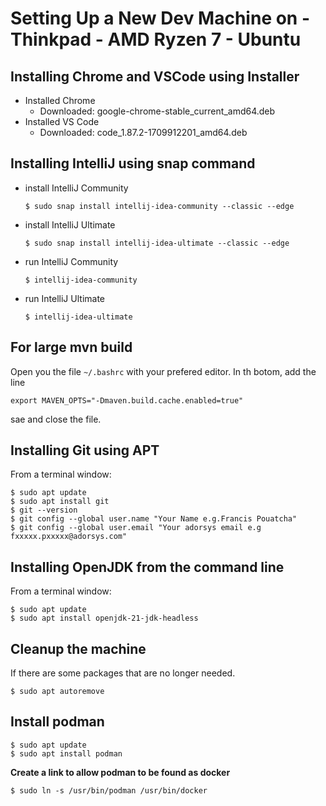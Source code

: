 # Setting Up a New Dev Machine on - Thinkpad - AMD Ryzen 7 - Ubuntu

## Installing Chrome and VSCode using Installer
- Installed Chrome
  - Downloaded: google-chrome-stable_current_amd64.deb
- Installed VS Code
  - Downloaded: code_1.87.2-1709912201_amd64.deb
 
## Installing IntelliJ using snap command
- install IntelliJ Community
    ```
    $ sudo snap install intellij-idea-community --classic --edge
    ```
- install IntelliJ Ultimate
    ```
    $ sudo snap install intellij-idea-ultimate --classic --edge
    ```
- run IntelliJ Community
    ```
    $ intellij-idea-community
    ```
- run IntelliJ Ultimate
    ```
    $ intellij-idea-ultimate
    ```
  
 ## For large mvn build
 Open you the file ```~/.bashrc``` with your prefered editor. In th botom, add the line
 ```
export MAVEN_OPTS="-Dmaven.build.cache.enabled=true"
```
sae and close the file.

## Installing Git using APT
From a terminal window:
```
$ sudo apt update
$ sudo apt install git
$ git --version
$ git config --global user.name "Your Name e.g.Francis Pouatcha"
$ git config --global user.email "Your adorsys email e.g fxxxxx.pxxxxx@adorsys.com"
```

## Installing OpenJDK from the command line
From a terminal window:
```
$ sudo apt update
$ sudo apt install openjdk-21-jdk-headless
```

## Cleanup the machine
If there are some packages that are no longer needed.
```
$ sudo apt autoremove
```

## Install podman
```
$ sudo apt update
$ sudo apt install podman
```

__Create a link to allow podman to be found as docker__
```
$ sudo ln -s /usr/bin/podman /usr/bin/docker
```

